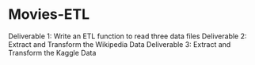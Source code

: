 # Movies-ETL

Deliverable 1: Write an ETL function to read three data files
Deliverable 2: Extract and Transform the Wikipedia Data
Deliverable 3: Extract and Transform the Kaggle Data
